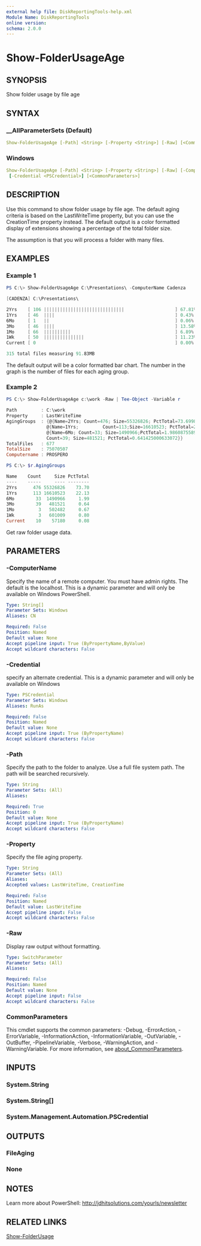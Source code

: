 ```yaml
---
external help file: DiskReportingTools-help.xml
Module Name: DiskReportingTools
online version:
schema: 2.0.0
---
```


# Show-FolderUsageAge

## SYNOPSIS

Show folder usage by file age

## SYNTAX

### __AllParameterSets (Default)

```yaml
Show-FolderUsageAge [-Path] <String> [-Property <String>] [-Raw] [<CommonParameters>]
```

### Windows

```yaml
Show-FolderUsageAge [-Path] <String> [-Property <String>] [-Raw] [-ComputerName <String[]>]
 [-Credential <PSCredential>] [<CommonParameters>]
```

## DESCRIPTION

Use this command to show folder usage by file age. The default aging criteria is based on the LastWriteTime property, but you can use the CreationTime property instead. The default output is a color formatted display of extensions showing a percentage of the total folder size.

The assumption is that you will process a folder with many files.

## EXAMPLES

### Example 1

```powershell
PS C:\> Show-FolderUsageAge C:\Presentations\ -ComputerName Cadenza

[CADENZA] C:\Presentations\

2Yrs    [ 106 ||||||||||||||||||||||||||||||                   ] 67.81% (63,766.04KB)
1Yrs    [ 46  ||||                                             ] 0.43% (408.49KB)
6Mo     [ 1   ||                                               ] 0.06% (52.19KB)
3Mo     [ 46  ||||                                             ] 13.58% (12,766.72KB)
1Mo     [ 66  ||||||||||                                       ] 6.89% (6,480.22KB)
1Wk     [ 50  |||||||||||||||                                  ] 11.23% (10,556.82KB)
Current [ 0                                                    ] 0.00% (0.00KB)

315 total files measuring 91.83MB
```

The default output will be a color formatted bar chart. The number in the graph is the number of files for each aging group.

### Example 2

```powershell
PS C:\> Show-FolderUsageAge c:\work -Raw | Tee-Object -Variable r

Path         : C:\work
Property     : LastWriteTime
AgingGroups  : {@{Name=2Yrs; Count=476; Size=55326826; PctTotal=73.6998166270543},
               @{Name=1Yrs;         Count=113;Size=16610523; PctTotal=22.1265629656664},
               @{Name=6Mo; Count=33; Size=1490966;PctTotal=1.98608755899304}, @{Name=3Mo;
               Count=39; Size=481521; PctTotal=0.641425000633072}}
TotalFiles   : 677
TotalSize    : 75070507
Computername : PROSPERO

PS C:\> $r.AgingGroups

Name    Count     Size PctTotal
----    -----     ---- --------
2Yrs      476 55326826    73.70
1Yrs      113 16610523    22.13
6Mo        33  1490966     1.99
3Mo        39   481521     0.64
1Mo         3   502482     0.67
1Wk         3   601009     0.80
Current    10    57180     0.08
```

Get raw folder usage data.

## PARAMETERS

### -ComputerName

Specify the name of a remote computer.
You must have admin rights.
The default is the localhost. This is a dynamic parameter and will only be available on Windows PowerShell.

```yaml
Type: String[]
Parameter Sets: Windows
Aliases: CN

Required: False
Position: Named
Default value: None
Accept pipeline input: True (ByPropertyName,ByValue)
Accept wildcard characters: False
```

### -Credential

specify an alternate credential. This is a dynamic parameter and will only be available on Windows

```yaml
Type: PSCredential
Parameter Sets: Windows
Aliases: RunAs

Required: False
Position: Named
Default value: None
Accept pipeline input: True (ByPropertyName)
Accept wildcard characters: False
```

### -Path

Specify the path to the folder to analyze.
Use a full file system path. The path will be searched recursively.

```yaml
Type: String
Parameter Sets: (All)
Aliases:

Required: True
Position: 0
Default value: None
Accept pipeline input: True (ByPropertyName)
Accept wildcard characters: False
```

### -Property

Specify the file aging property.

```yaml
Type: String
Parameter Sets: (All)
Aliases:
Accepted values: LastWriteTime, CreationTime

Required: False
Position: Named
Default value: LastWriteTime
Accept pipeline input: False
Accept wildcard characters: False
```

### -Raw

Display raw output without formatting.

```yaml
Type: SwitchParameter
Parameter Sets: (All)
Aliases:

Required: False
Position: Named
Default value: None
Accept pipeline input: False
Accept wildcard characters: False
```

### CommonParameters

This cmdlet supports the common parameters: -Debug, -ErrorAction, -ErrorVariable, -InformationAction, -InformationVariable, -OutVariable, -OutBuffer, -PipelineVariable, -Verbose, -WarningAction, and -WarningVariable. For more information, see [about_CommonParameters](http://go.microsoft.com/fwlink/?LinkID=113216).

## INPUTS

### System.String

### System.String[]

### System.Management.Automation.PSCredential

## OUTPUTS

### FileAging

### None

## NOTES

Learn more about PowerShell: http://jdhitsolutions.com/yourls/newsletter

## RELATED LINKS

[Show-FolderUsage](Show-FolderUsage.md)
